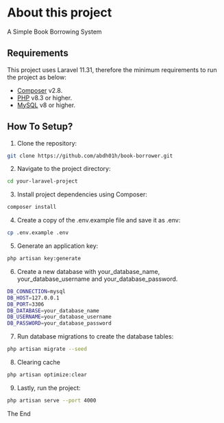 # About this project 

A Simple Book Borrowing System

## Requirements  

This project uses Laravel 11.31, therefore the minimum requirements to run the project as below:

- [Composer](https://getcomposer.org/) v2.8.
- [PHP](https://www.php.net/) v8.3 or higher.
- [MySQL](https://www.mysql.com/) v8 or higher.

## How To Setup?

1. Clone the repository:

```bash
git clone https://github.com/abdh01h/book-borrower.git
```
2. Navigate to the project directory:

```bash
cd your-laravel-project
```
 
3. Install project dependencies using Composer:

```bash
composer install
```
 
4. Create a copy of the .env.example file and save it as .env:

```bash
cp .env.example .env
```

5. Generate an application key:

```bash
php artisan key:generate
```

6. Create a new database with your_database_name, your_database_username and your_database_password.

```bash
DB_CONNECTION=mysql
DB_HOST=127.0.0.1
DB_PORT=3306
DB_DATABASE=your_database_name
DB_USERNAME=your_database_username
DB_PASSWORD=your_database_password
```
 
7. Run database migrations to create the database tables:
 
```bash
php artisan migrate --seed
```

8. Clearing cache
 
```bash
php artisan optimize:clear
```

9. Lastly, run the project:
 
```bash
php artisan serve --port 4000
```
 
 The End
